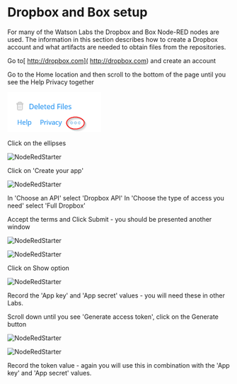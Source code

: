 # Dropbox and Box setup

For many of the Watson Labs the Dropbox and Box Node-RED nodes are used.  The information in this section describes how to create a Dropbox account and what artifacts are needed to obtain files from the repositories.

Go to[ http://dropbox.com]( http://dropbox.com) and create an account

Go to the Home location and then scroll to the bottom of the page until you see the Help Privacy together 

![NodeRedStarter](images\dropbox_option.png)

Click on the ellipses

![NodeRedStarter](\images\dropbox_developers_option.png)

Click on 'Create your app'

![NodeRedStarter](\images\dropbox_create_app01.png)

In 'Choose an API' select 'Dropbox API'
In 'Choose the type of access you need' select 'Full Dropbox'

Accept the terms and Click Submit - you should be presented another window 

![NodeRedStarter](\images\dropbox_create_app01.png)

![NodeRedStarter](\images\dropbox_app.png)

Click on Show option

![NodeRedStarter](\images\dropbox_api_keys.png)

Record the 'App key' and 'App secret' values - you will need these in other Labs.

Scroll down until you see 'Generate access token', click on the Generate button

![NodeRedStarter](\images\dropbox_generate_token.png)

![NodeRedStarter](\images\dropbox_generate_token_show.png)

Record the token value - again you will use this in combination with the 'App key' and 'App secret' values.

